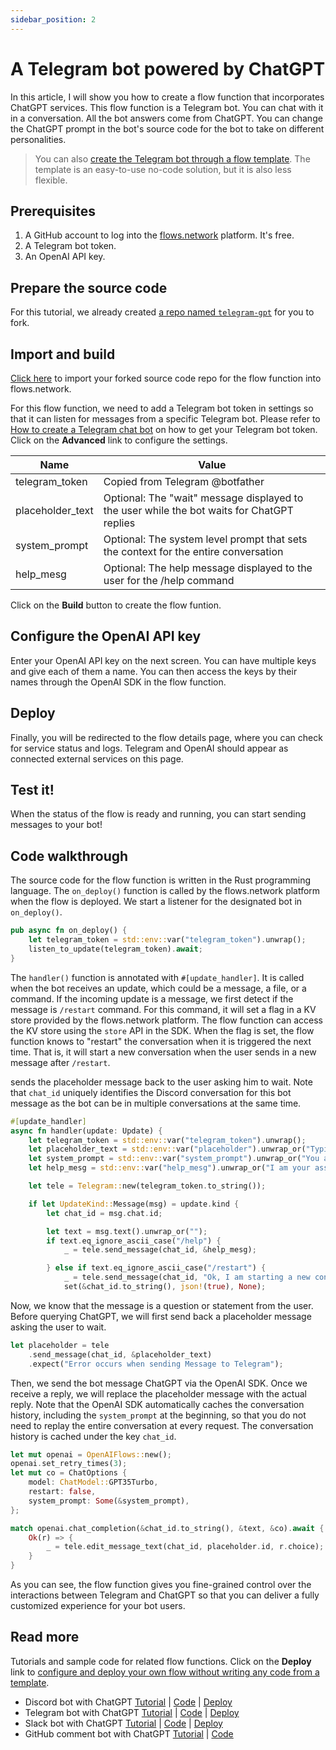 ```yaml
---
sidebar_position: 2
---
```


# A Telegram bot powered by ChatGPT

In this article, I will show you how to create a flow function that incorporates ChatGPT services. This flow function is a Telegram bot.
You can chat with it in a conversation. All the bot answers come from ChatGPT. You can change the ChatGPT prompt in the bot's source code
for the bot to take on different personalities. 

> You can also [create the Telegram bot through a flow template](https://flows.network/flow/createByTemplate/Telegram-ChatGPT). The template is an easy-to-use no-code solution, but it is also less flexible.

## Prerequisites

 1. A GitHub account to log into the [flows.network](https://flows.network/) platform. It's free.
 2. A Telegram bot token.
 3. An OpenAI API key.

## Prepare the source code

For this tutorial, we already created [a repo named `telegram-gpt`](https://github.com/flows-network/telegram-chatgpt/) for you to fork.

## Import and build

[Click here](https://flows.network/flow/new) to import your forked source code repo for the flow function into flows.network.

For this flow function, we need to add a Telegram bot token in settings so that it can listen for messages from a specific Telegram bot.
Please refer to [How to create a Telegram chat bot](https://flows.network/blog/telegram-token) on how to get your Telegram bot token.
Click on the **Advanced** link to configure the settings.

| Name             | Value                                                                                       |
| ---------------- | ------------------------------------------------------------------------------------------- |
| telegram_token   | Copied from Telegram @botfather                                                             |
| placeholder_text | Optional: The "wait" message displayed to the user while the bot waits for ChatGPT replies  |
| system_prompt    | Optional: The system level prompt that sets the context for the entire conversation         |
| help_mesg        | Optional: The help message displayed to the user for the /help command                      |


Click on the **Build** button to create the flow funtion.

## Configure the OpenAI API key

Enter your OpenAI API key on the next screen. You can have multiple keys and give each of them a name. You can 
then access the keys by their names through the OpenAI SDK in the flow function.

## Deploy

Finally, you will be redirected to the flow details page, where you can check for
service status and logs.
Telegram and OpenAI should appear as connected external services on this page.

## Test it!

When the status of the flow is ready and running, you can start sending messages to your bot!

## Code walkthrough

The source code for the flow function is written in the Rust programming language. 
The `on_deploy()` function is called by the flows.network platform when the flow is deployed. We start a listener for
the designated bot in `on_deploy()`.

```rust
pub async fn on_deploy() {
    let telegram_token = std::env::var("telegram_token").unwrap();
    listen_to_update(telegram_token).await;
}
```

The `handler()` function is annotated with `#[update_handler]`. It is called when the bot receives an update, which could be a message, a file, or a command. 
If the incoming update is a message, we first 
detect if the message is `/restart` command. For this command, it will set a flag in a KV store provided by the
flows.network platform. The flow function can access the KV store using the `store` API in the SDK.
When the flag is set, the flow function knows to "restart" the conversation when it is triggered the next time.
That is, it will start a new conversation when the user sends in a new message after `/restart`.

sends
the placeholder message back to the user asking him to wait.
Note that `chat_id` uniquely identifies the Discord conversation for this bot message
as the bot can be in multiple conversations at the same time.

```rust
#[update_handler]
async fn handler(update: Update) {
    let telegram_token = std::env::var("telegram_token").unwrap();
    let placeholder_text = std::env::var("placeholder").unwrap_or("Typing ...".to_string());
    let system_prompt = std::env::var("system_prompt").unwrap_or("You are a helpful assistant answering questions on Telegram.".to_string());
    let help_mesg = std::env::var("help_mesg").unwrap_or("I am your assistant on Telegram. Ask me any question! To start a new conversation, type the /restart command.".to_string());

    let tele = Telegram::new(telegram_token.to_string());

    if let UpdateKind::Message(msg) = update.kind {
        let chat_id = msg.chat.id;

        let text = msg.text().unwrap_or("");
        if text.eq_ignore_ascii_case("/help") {
            _ = tele.send_message(chat_id, &help_mesg);

        } else if text.eq_ignore_ascii_case("/restart") {
            _ = tele.send_message(chat_id, "Ok, I am starting a new conversation.");
            set(&chat_id.to_string(), json!(true), None);
```

Now, we know that the message is a question or statement from the user. Before querying ChatGPT, we will first send back a placeholder
message asking the user to wait.

```rust
let placeholder = tele
    .send_message(chat_id, &placeholder_text)
    .expect("Error occurs when sending Message to Telegram");
```

Then, we send the bot message ChatGPT via the OpenAI SDK. Once we receive a reply, we will replace the placeholder message
with the actual reply. Note that the OpenAI SDK automatically caches the conversation history,
including the `system_prompt` at the beginning, so that you do not need to replay the entire conversation at every request.
The conversation history is cached under the key `chat_id`.

```rust
let mut openai = OpenAIFlows::new();
openai.set_retry_times(3);
let mut co = ChatOptions {
    model: ChatModel::GPT35Turbo,
    restart: false,
    system_prompt: Some(&system_prompt),
};

match openai.chat_completion(&chat_id.to_string(), &text, &co).await {
    Ok(r) => {
        _ = tele.edit_message_text(chat_id, placeholder.id, r.choice);
    }
}
```

As you can see, the flow function gives you fine-grained control over the interactions between Telegram and ChatGPT
so that you can deliver a fully customized experience for your bot users.

## Read more

Tutorials and sample code for related flow functions. Click on the **Deploy** link to [configure and deploy your own flow without writing any code from a template](../category/getting-started-with-templates).

* Discord bot with ChatGPT [Tutorial](discord-chatgpt) | [Code](https://github.com/flows-network/discord-chatgpt/) | [Deploy](https://flows.network/flow/createByTemplate/discord-chatgpt)
* Telegram bot with ChatGPT [Tutorial](telegram-chatgpt) | [Code](https://github.com/flows-network/telegram-gpt) | [Deploy](https://flows.network/flow/createByTemplate/Telegram-ChatGPT)
* Slack bot with ChatGPT [Tutorial](slack-chatgpt) | [Code](https://github.com/flows-network/slack-chatgpt) | [Deploy](https://flows.network/flow/createByTemplate/Slack-Chatgpt)
* GitHub comment bot with ChatGPT [Tutorial](github-chatgpt) | [Code](https://github.com/flows-network/chatgpt-github-app)

